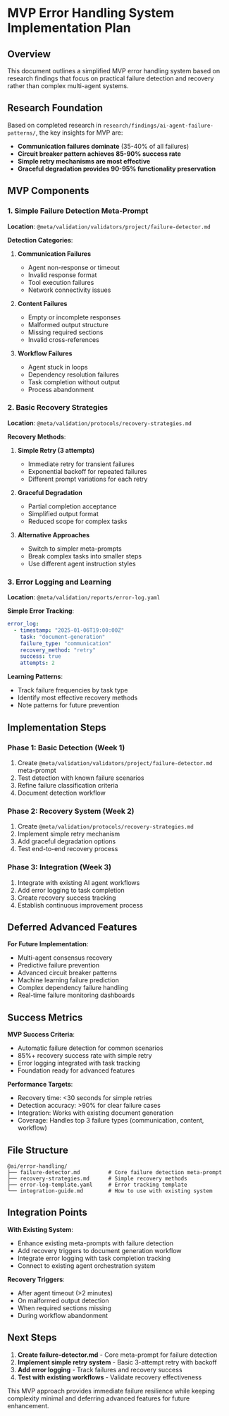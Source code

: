 # MVP Error Handling System Implementation Plan

## Overview

This document outlines a simplified MVP error handling system based on research findings that focus on practical failure detection and recovery rather than complex multi-agent systems.

## Research Foundation

Based on completed research in `research/findings/ai-agent-failure-patterns/`, the key insights for MVP are:

- **Communication failures dominate** (35-40% of all failures)
- **Circuit breaker pattern achieves 85-90% success rate**
- **Simple retry mechanisms are most effective**
- **Graceful degradation provides 90-95% functionality preservation**

## MVP Components

### 1. Simple Failure Detection Meta-Prompt
**Location**: `@meta/validation/validators/project/failure-detector.md`

**Detection Categories**:
1. **Communication Failures**
   - Agent non-response or timeout
   - Invalid response format
   - Tool execution failures
   - Network connectivity issues

2. **Content Failures**
   - Empty or incomplete responses
   - Malformed output structure
   - Missing required sections
   - Invalid cross-references

3. **Workflow Failures**
   - Agent stuck in loops
   - Dependency resolution failures
   - Task completion without output
   - Process abandonment

### 2. Basic Recovery Strategies
**Location**: `@meta/validation/protocols/recovery-strategies.md`

**Recovery Methods**:
1. **Simple Retry (3 attempts)**
   - Immediate retry for transient failures
   - Exponential backoff for repeated failures
   - Different prompt variations for each retry

2. **Graceful Degradation**
   - Partial completion acceptance
   - Simplified output format
   - Reduced scope for complex tasks

3. **Alternative Approaches**
   - Switch to simpler meta-prompts
   - Break complex tasks into smaller steps
   - Use different agent instruction styles

### 3. Error Logging and Learning
**Location**: `@meta/validation/reports/error-log.yaml`

**Simple Error Tracking**:
```yaml
error_log:
  - timestamp: "2025-01-06T19:00:00Z"
    task: "document-generation"
    failure_type: "communication"
    recovery_method: "retry"
    success: true
    attempts: 2
```

**Learning Patterns**:
- Track failure frequencies by task type
- Identify most effective recovery methods
- Note patterns for future prevention

## Implementation Steps

### Phase 1: Basic Detection (Week 1)
1. Create `@meta/validation/validators/project/failure-detector.md` meta-prompt
2. Test detection with known failure scenarios
3. Refine failure classification criteria
4. Document detection workflow

### Phase 2: Recovery System (Week 2)
1. Create `@meta/validation/protocols/recovery-strategies.md`
2. Implement simple retry mechanism
3. Add graceful degradation options
4. Test end-to-end recovery process

### Phase 3: Integration (Week 3)
1. Integrate with existing AI agent workflows
2. Add error logging to task completion
3. Create recovery success tracking
4. Establish continuous improvement process

## Deferred Advanced Features

**For Future Implementation**:
- Multi-agent consensus recovery
- Predictive failure prevention
- Advanced circuit breaker patterns
- Machine learning failure prediction
- Complex dependency failure handling
- Real-time failure monitoring dashboards

## Success Metrics

**MVP Success Criteria**:
- Automatic failure detection for common scenarios
- 85%+ recovery success rate with simple retry
- Error logging integrated with task tracking
- Foundation ready for advanced features

**Performance Targets**:
- Recovery time: <30 seconds for simple retries
- Detection accuracy: >90% for clear failure cases
- Integration: Works with existing document generation
- Coverage: Handles top 3 failure types (communication, content, workflow)

## File Structure

```
@ai/error-handling/
├── failure-detector.md         # Core failure detection meta-prompt
├── recovery-strategies.md      # Simple recovery methods
├── error-log-template.yaml     # Error tracking template
└── integration-guide.md        # How to use with existing system
```

## Integration Points

**With Existing System**:
- Enhance existing meta-prompts with failure detection
- Add recovery triggers to document generation workflow
- Integrate error logging with task completion tracking
- Connect to existing agent orchestration system

**Recovery Triggers**:
- After agent timeout (>2 minutes)
- On malformed output detection
- When required sections missing
- During workflow abandonment

## Next Steps

1. **Create failure-detector.md** - Core meta-prompt for failure detection
2. **Implement simple retry system** - Basic 3-attempt retry with backoff
3. **Add error logging** - Track failures and recovery success
4. **Test with existing workflows** - Validate recovery effectiveness

This MVP approach provides immediate failure resilience while keeping complexity minimal and deferring advanced features for future enhancement.